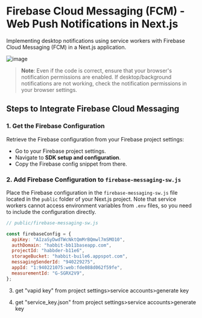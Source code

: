 # Firebase Cloud Messaging (FCM) - Web Push Notifications in Next.js

Implementing desktop notifications using service workers with Firebase Cloud Messaging (FCM) in a Next.js application.

![image](https://github.com/user-attachments/assets/1aae43a0-cffc-4e4f-9777-1b124072b5c2)

> **Note**: Even if the code is correct, ensure that your browser's notification permissions are enabled. If desktop/background notifications are not working, check the notification permissions in your browser settings.

## Steps to Integrate Firebase Cloud Messaging

### 1. Get the Firebase Configuration

Retrieve the Firebase configuration from your Firebase project settings:
- Go to your Firebase project settings.
- Navigate to **SDK setup and configuration**.
- Copy the Firebase config snippet from there.

### 2. Add Firebase Configuration to `firebase-messaging-sw.js`

Place the Firebase configuration in the `firebase-messaging-sw.js` file located in the `public` folder of your Next.js project. Note that service workers cannot access environment variables from `.env` files, so you need to include the configuration directly.

```javascript
// public/firebase-messaging-sw.js

const firebaseConfig = {
  apiKey: "AIzaSyDwdTWcNktQmMrBQmwl7mSMO10",
  authDomain: "habbit-bb11baseapp.com",
  projectId: "habbder-b11e6",
  storageBucket: "habbit-buile6.appspot.com",
  messagingSenderId: "940229275",
  appId: "1:940221075:web:fde088d062f59fe",
  measurementId: "G-SGRX2V9",
};
```
3) get "vapid key" from project settings>service accounts>generate key

4. get "service_key.json" from project settings>service accounts>generate key
